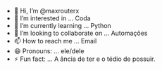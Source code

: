- 👋 Hi, I’m @maxrouterx
- 👀 I’m interested in ... Coda
- 🌱 I’m currently learning ... Python
- 💞️ I’m looking to collaborate on ... Automações
- 📫 How to reach me ... Email
- 😄 Pronouns: ... ele/dele
- ⚡ Fun fact: ... A ância de ter e o tédio de possuir.

<!---
maxrouterx/maxrouterx is a ✨ special ✨ repository because its `README.md` (this file) appears on your GitHub profile.
You can click the Preview link to take a look at your changes.
--->
